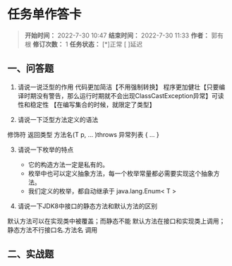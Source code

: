 [//]: # (注释
  Date: 2022-08-02 13:06:05
  LastEditors: gyg
  LastEditTime: 2022-08-02 13:45:21
  FilePath: \note\郭有根-第十七章作业.md
)

# 任务单作答卡

>**开始时间：** 2022-7-30 10:47 **结束时间：** 2022-7-30 11:33
**作者：** 郭有根 **修订次数：** 1 **任务状态：** [*]正常 [ ]延迟

## 一、问答题

1. 请说一说泛型的作用
    代码更加简洁【不用强制转换】
    程序更加健壮【只要编译时期没有警告，那么运行时期就不会出现ClassCastException异常】可读性和稳定性
    【在编写集合的时候，就限定了类型】

2. 请说一下泛型方法定义的语法

修饰符 <T> 返回类型 方法名(T p, ... )throws 异常列表 { ... }

3. 请说一下枚举的特点

   - 它的构造方法一定是私有的。
   - 枚举中也可以定义抽象方法，每一个枚举常量都必需要实现这个抽象方法。
   - 我们定义的枚举，都自动继承于 java.lang.Enum< T >

4. 请说一下JDK8中接口的静态方法和默认方法的区别

默认方法可以在实现类中被覆盖；而静态不能
默认方法在接口和实现类上调用；静态方法不行接口名.方法名 调用 

## 二、实战题